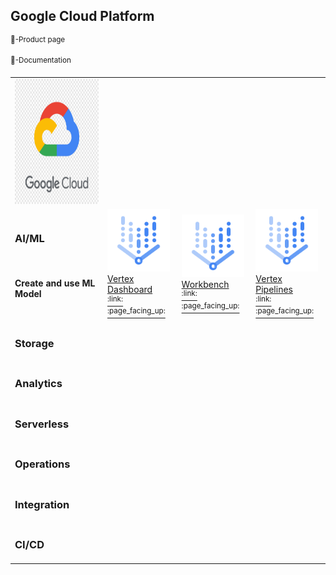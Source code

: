 ## Google Cloud Platform

<sup>:link:-Product page</sup>

<sup>:page_facing_up:-Documentation</sup>

<table>
 <tr>
  <td>
    <img src="google-cloud-icons/gcp.png" height="200"/>
  </td>
 </tr>  
 
 <tr>
  <td>
    <h3> AI/ML </h3>
    <br/>
    <h4> Create and use ML Model </h4>
  </td>
  
  <td>
    <img src="google-cloud-icons/vertexai/vertexai.png" height="100"/>
    <br/>
    <a href="https://console.cloud.google.com/vertex-ai">Vertex Dashboard</a> 
    <br/>
    <a href="https://cloud.google.com/functions/"><sup>:link:</sup></a>
    <a href="https://cloud.google.com/functions/docs/"><sup>:page_facing_up:</sup></a>
  </td>
  
  <td>
    <img src="google-cloud-icons/vertexai/vertexai.png" height="100"/>
    <br/>
    <a href="https://console.cloud.google.com/vertex-ai/workbench/list/instances">Workbench</a> 
    <br/>
    <a href="https://cloud.google.com/functions/"><sup>:link:</sup></a>
    <a href="https://cloud.google.com/functions/docs/"><sup>:page_facing_up:</sup></a>
  </td>
  
  <td>
    <img src="google-cloud-icons/vertexai/vertexai.png" height="100"/>
    <br/>
    <a href="https://console.cloud.google.com/vertex-ai/pipelines">Vertex Pipelines</a> 
    <br/>
    <a href="https://cloud.google.com/functions/"><sup>:link:</sup></a>
    <a href="https://cloud.google.com/functions/docs/"><sup>:page_facing_up:</sup></a>
  </td>
  
 </tr>
  
 <tr>
  <td>
    <h3> Storage </h3>
  </td>
 </tr>
 
  <tr>
  <td>
    <h3> Analytics </h3>
  </td>
 </tr>
 
  <tr>
  <td>
    <h3> Serverless </h3>
  </td>
 </tr>
 
  <tr>
  <td>
    <h3> Operations </h3>
  </td>
 </tr>
 
  <tr>
  <td>
    <h3> Integration </h3>
  </td>
 </tr>
 
  <tr>
  <td>
    <h3> CI/CD </h3>
  </td>
 </tr>
</table>
